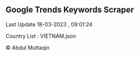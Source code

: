 

## Google Trends Keywords Scraper 
 
Last Update 18-03-2023 , 09:01:24

Country List :
VIETNAM.json



© Abdul Muttaqin 
